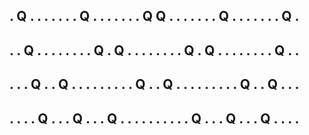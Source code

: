 . Q . . . .
. . . Q . .
. . . . . Q
Q . . . . .
. . Q . . .
. . . . Q .
-----------------------------
. . Q . . .
. . . . . Q
. Q . . . .
. . . . Q .
Q . . . . .
. . . Q . .
-----------------------------
. . . Q . .
Q . . . . .
. . . . Q .
. Q . . . .
. . . . . Q
. . Q . . .
-----------------------------
. . . . Q .
. . Q . . .
Q . . . . .
. . . . . Q
. . . Q . .
. Q . . . .
-----------------------------